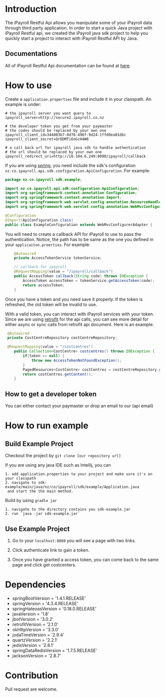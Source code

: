 # Introduction

The iPayroll Restful Api allows you manipulate some of your iPayroll data through 
third party application. In order to start a quick Java project with iPayroll 
Restful api, we created the iPayroll java sdk project to help you quickly start 
a project to interact with iPayroll Restful API by Java.

## Documentations

All of iPayroll Restful Api documentation can be found at [here](http://dev.ipayroll.co.nz).

# How to use

Create a `application.properties` file and include it in your classpath. An example is under:

```
# the ipayroll server you want query to
ipayroll_server=http://secure2.ipayroll.co.nz

# the developer token you get from your paymaster
# the codes should be replaced by your own one
ipayroll_client_id=344003b7-0d76-496f-9d24-1ffd0ea01dbc
ipayroll_client_secret=QrDDMTi6nGcH4W8

# a call back url for ipayroll java sdk to handle authentication
# the url should be replaced by your own one
ipayroll_redirect_uri=http://10.104.6.249:8090/ipayroll/callback
```

If you are using [spring](http://google.co.nz), you need include the sdk's configuration `nz.co.ipayroll.api.sdk.configuration.ApiConfiguration`. For example:

```java
package nz.co.ipayroll.sdk.example;

import nz.co.ipayroll.api.sdk.configuration.ApiConfiguration;
import org.springframework.context.annotation.Configuration;
import org.springframework.context.annotation.Import;
import org.springframework.web.servlet.config.annotation.ResourceHandlerRegistry;
import org.springframework.web.servlet.config.annotation.WebMvcConfigurerAdapter;

@Configuration
@Import(ApiConfiguration.class)
public class ExampleConfiguration extends WebMvcConfigurerAdapter {
```

You will need to create a callback API for iPayroll to use to pass the authentication. Notice, the path has to be same as the one you defined in your `applicaiton.proerties`.
For example:

```java
    @Autowired
    private AccessTokenService tokenService;

    // callback for ipayroll
    @RequestMapping(value = "/ipayroll/callback")
    public AccessToken callback(String code) throws IOException {
        AccessToken accessToken = tokenService.getAccessToken(code);
        return accessToken;
    }
```

Once you have a token and you need save it properly. If the token is refreshed, the old token will be invalid to use.

With a valid token, you can interact with iPayroll services with your token. Since we are using [retrofit]() for the api calls,
you can see more detail for either async or sync calls from retrofit api document. Here is an example:

```java
 @Autowired
 private CostCentreRepository costCentreRepository;

 @RequestMapping(value = "/costcentres")
    public Collection<CostCentre> costcentres() throws IOException {
        if(token == null) {
            throw new AccessTokenNotFoundException();
        }
        PagedResources<CostCentre> costCentres = costCentreRepository.getAll(token.token(), 100, 0).execute().body();
        return costCentres.getContent();
    }
```

## How to get a developer token

You can either contact your paymaster or drop an email to our (api email)

# How to run example

## Build Example Project

Checkout the project by `git clone [our repository url]`

If you are using any java IDE such as Intellij, you can

    1. add application.properties to your project and make sure it's on your classpath
    2. navigate to sdk-example/main/java/nz/co/ipayroll/sdk/example/Application.java
     and start the the main method.

Build by using `gradle jar`

    1. navigate to the directory contains you sdk-example.jar
    2. run `java -jar sdk-example.jar`


## Use Example Project

1. Go to your `localhost:8080` you will see a page with two links.

2. Click authenticate link to gain a token.

3. Once you have granted a access token, you can come back to the same page and click get costcenters.


# Dependencies

- springBootVersion = '1.4.1.RELEASE'
- springVersion = '4.3.4.RELEASE'
- springHateoasVersion = '0.18.0.RELEASE'
- javaVersion = '1.8'
- jbotVersion = '3.0.2'
- retrofitVersion = '2.1.0'
- okHttpVersion = '3.3.0'
- jodaTimeVersion = '2.9.4'
- quartzVersion = '2.2.1'
- jedisVersion = '2.8.1'
- springDataRedisVersion = '1.7.5.RELEASE'
- jacksonVersion = '2.8.7'

# Contribution

Pull request are welcome.